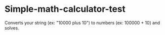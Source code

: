 # Simple-math-calculator-test
Converts your string (ex: "10000 plus 10") to numbers (ex: 100000 + 10) and solves.
